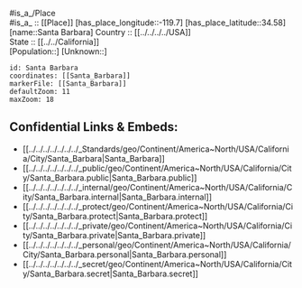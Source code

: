 ﻿---
location: [34.58,-119.7] 
mapzoom: [7,12] 
mapmarker: city 
type: City
tags:
- geo/City


SpocWebEntityId: 33941
isDeleted: false
confidential: public

---
#is_a_/Place  
#is_a_ :: [[Place]] 
[has_place_longitude::-119.7] 
[has_place_latitude::34.58] 
[name::Santa Barbara] 
Country :: [[../../../../USA]]  
State :: [[../../California]]  
[Population::] 
[Unknown::] 


```leaflet
id: Santa Barbara
coordinates: [[Santa_Barbara]] 
markerFile: [[Santa_Barbara]] 
defaultZoom: 11 
maxZoom: 18
```


## Confidential Links & Embeds: 
- [[../../../../../../../_Standards/geo/Continent/America~North/USA/California/City/Santa_Barbara|Santa_Barbara]] 
- [[../../../../../../../_public/geo/Continent/America~North/USA/California/City/Santa_Barbara.public|Santa_Barbara.public]] 
- [[../../../../../../../_internal/geo/Continent/America~North/USA/California/City/Santa_Barbara.internal|Santa_Barbara.internal]] 
- [[../../../../../../../_protect/geo/Continent/America~North/USA/California/City/Santa_Barbara.protect|Santa_Barbara.protect]] 
- [[../../../../../../../_private/geo/Continent/America~North/USA/California/City/Santa_Barbara.private|Santa_Barbara.private]] 
- [[../../../../../../../_personal/geo/Continent/America~North/USA/California/City/Santa_Barbara.personal|Santa_Barbara.personal]] 
- [[../../../../../../../_secret/geo/Continent/America~North/USA/California/City/Santa_Barbara.secret|Santa_Barbara.secret]] 
